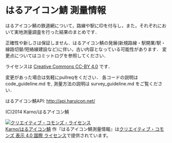﻿# はるアイコン鯖 測量情報

はるアイコン鯖の鉄道網について，路線や駅にIDを付与し，また，それぞれにおいて実地測量調査を行った結果のまとめです．

正確性や新しさは保証しません．はるアイコン鯖の発展(新規路線・駅開業/駅・線路切替/短絡線建設など)に伴い，古い内容となっている可能性があります．
変更点についてはコミットログを参照してください．


ライセンスは <a href="http://creativecommons.org/licenses/by/4.0/">Creative Commons CC-BY 4.0</a> です．

変更があった場合は気軽にpullreqをください．
各コードの説明は code_guideline.md を,
測量方法の説明は survey_guideline.md をご覧ください．


はるアイコン鯖API: http://api.haruicon.net/

(C)2014 Karno/はるアイコン鯖

<a rel="license" href="http://creativecommons.org/licenses/by/4.0/"><img alt="クリエイティブ・コモンズ・ライセンス" style="border-width:0" src="https://i.creativecommons.org/l/by/4.0/88x31.png" /></a><br /><a xmlns:cc="http://creativecommons.org/ns#" href="http://haruicon.com/" property="cc:attributionName" rel="cc:attributionURL">Karno/はるアイコン鯖</a> 作『<span xmlns:dct="http://purl.org/dc/terms/" href="http://purl.org/dc/dcmitype/Dataset" property="dct:title" rel="dct:type">はるアイコン鯖測量情報</span>』は<a rel="license" href="http://creativecommons.org/licenses/by/4.0/">クリエイティブ・コモンズ 表示 4.0 国際 ライセンス</a>で提供されています。


